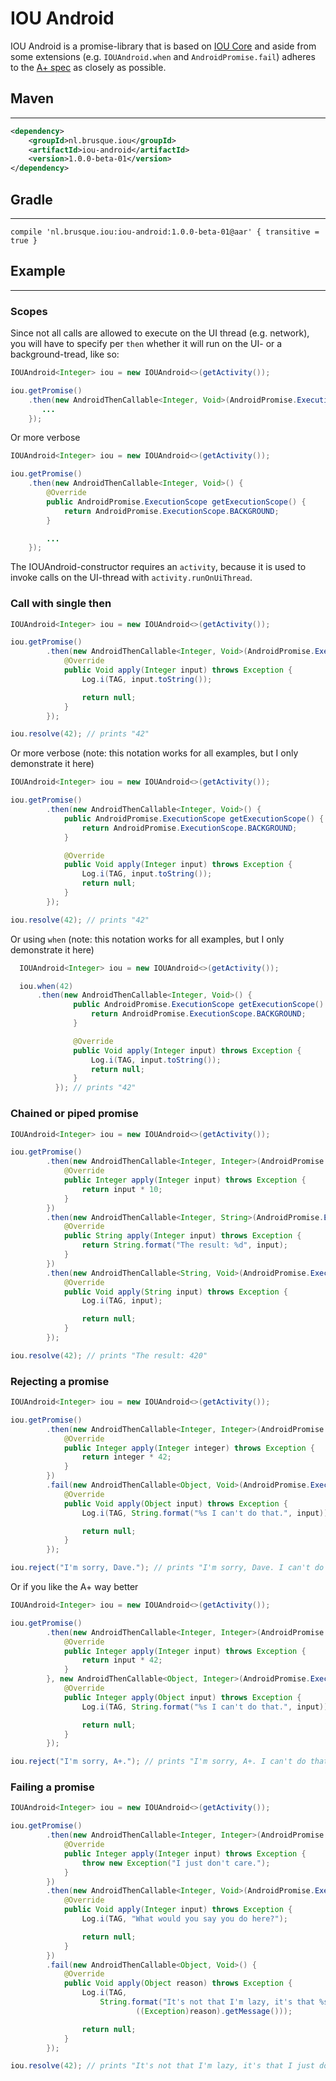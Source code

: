 <!--
The MIT License (MIT)

Copyright (c) 2016 Ely Deckers

Permission is hereby granted, free of charge, to any person obtaining a copy
of this software and associated documentation files (the "Software"), to deal
in the Software without restriction, including without limitation the rights
to use, copy, modify, merge, publish, distribute, sublicense, and/or sell
copies of the Software, and to permit persons to whom the Software is
furnished to do so, subject to the following conditions:

The above copyright notice and this permission notice shall be included in all
copies or substantial portions of the Software.

THE SOFTWARE IS PROVIDED "AS IS", WITHOUT WARRANTY OF ANY KIND, EXPRESS OR
IMPLIED, INCLUDING BUT NOT LIMITED TO THE WARRANTIES OF MERCHANTABILITY,
FITNESS FOR A PARTICULAR PURPOSE AND NONINFRINGEMENT. IN NO EVENT SHALL THE
AUTHORS OR COPYRIGHT HOLDERS BE LIABLE FOR ANY CLAIM, DAMAGES OR OTHER
LIABILITY, WHETHER IN AN ACTION OF CONTRACT, TORT OR OTHERWISE, ARISING FROM,
OUT OF OR IN CONNECTION WITH THE SOFTWARE OR THE USE OR OTHER DEALINGS IN THE
SOFTWARE.
-->

# IOU Android

IOU Android is a promise-library that is based on [IOU Core](https://github.com/ioweyou/iou-core) and aside from some extensions (e.g. `IOUAndroid.when` and `AndroidPromise.fail`) adheres to the [A+ spec](https://github.com/promises-aplus/promises-spec) as closely as possible.

## Maven
-----
```xml
<dependency>
    <groupId>nl.brusque.iou</groupId>
    <artifactId>iou-android</artifactId>
    <version>1.0.0-beta-01</version>
</dependency>
```

## Gradle
-----
```
compile 'nl.brusque.iou:iou-android:1.0.0-beta-01@aar' { transitive = true }
```

## Example
-----
### Scopes
Since not all calls are allowed to execute on the UI thread (e.g. network), you will have to specify per `then` whether it will run on the UI- or a background-tread, like so:
```java
IOUAndroid<Integer> iou = new IOUAndroid<>(getActivity());

iou.getPromise()
    .then(new AndroidThenCallable<Integer, Void>(AndroidPromise.ExecutionScope.BACKGROUND) {
       ...
    });
```
Or more verbose
```java
IOUAndroid<Integer> iou = new IOUAndroid<>(getActivity());

iou.getPromise()
    .then(new AndroidThenCallable<Integer, Void>() {
        @Override
        public AndroidPromise.ExecutionScope getExecutionScope() {
            return AndroidPromise.ExecutionScope.BACKGROUND;
        }

        ...
    });
```
The IOUAndroid-constructor requires an `activity`, because it is used to invoke calls on the UI-thread with `activity.runOnUiThread`.

### Call with single then
```java
IOUAndroid<Integer> iou = new IOUAndroid<>(getActivity());

iou.getPromise()
        .then(new AndroidThenCallable<Integer, Void>(AndroidPromise.ExecutionScope.BACKGROUND) {
            @Override
            public Void apply(Integer input) throws Exception {
                Log.i(TAG, input.toString());

                return null;
            }
        });

iou.resolve(42); // prints "42"
```
Or more verbose (note: this notation works for all examples, but I only demonstrate it here)
```java
IOUAndroid<Integer> iou = new IOUAndroid<>(getActivity());

iou.getPromise()
        .then(new AndroidThenCallable<Integer, Void>() {
            public AndroidPromise.ExecutionScope getExecutionScope() {
                return AndroidPromise.ExecutionScope.BACKGROUND;
            }

            @Override
            public Void apply(Integer input) throws Exception {
                Log.i(TAG, input.toString());
                return null;
            }
        });

iou.resolve(42); // prints "42"
```
Or using `when` (note: this notation works for all examples, but I only demonstrate it here)
```java
  IOUAndroid<Integer> iou = new IOUAndroid<>(getActivity());

  iou.when(42)
      .then(new AndroidThenCallable<Integer, Void>() {
              public AndroidPromise.ExecutionScope getExecutionScope() {
                  return AndroidPromise.ExecutionScope.BACKGROUND;
              }

              @Override
              public Void apply(Integer input) throws Exception {
                  Log.i(TAG, input.toString());
                  return null;
              }
          }); // prints "42"
```
### Chained or piped promise
```java
IOUAndroid<Integer> iou = new IOUAndroid<>(getActivity());

iou.getPromise()
        .then(new AndroidThenCallable<Integer, Integer>(AndroidPromise.ExecutionScope.BACKGROUND) {
            @Override
            public Integer apply(Integer input) throws Exception {
                return input * 10;
            }
        })
        .then(new AndroidThenCallable<Integer, String>(AndroidPromise.ExecutionScope.BACKGROUND) {
            @Override
            public String apply(Integer input) throws Exception {
                return String.format("The result: %d", input);
            }
        })
        .then(new AndroidThenCallable<String, Void>(AndroidPromise.ExecutionScope.UI) {
            @Override
            public Void apply(String input) throws Exception {
                Log.i(TAG, input);

                return null;
            }
        });

iou.resolve(42); // prints "The result: 420"
```
### Rejecting a promise
```java
IOUAndroid<Integer> iou = new IOUAndroid<>(getActivity());

iou.getPromise()
        .then(new AndroidThenCallable<Integer, Integer>(AndroidPromise.ExecutionScope.UI) {
            @Override
            public Integer apply(Integer integer) throws Exception {
                return integer * 42;
            }
        })
        .fail(new AndroidThenCallable<Object, Void>(AndroidPromise.ExecutionScope.BACKGROUND) {
            @Override
            public Void apply(Object input) throws Exception {
                Log.i(TAG, String.format("%s I can't do that.", input));

                return null;
            }
        });

iou.reject("I'm sorry, Dave."); // prints "I'm sorry, Dave. I can't do that."
```
Or if you like the A+ way better
```java
IOUAndroid<Integer> iou = new IOUAndroid<>(getActivity());

iou.getPromise()
        .then(new AndroidThenCallable<Integer, Integer>(AndroidPromise.ExecutionScope.UI) {
            @Override
            public Integer apply(Integer input) throws Exception {
                return input * 42;
            }
        }, new AndroidThenCallable<Object, Integer>(AndroidPromise.ExecutionScope.BACKGROUND) {
            @Override
            public Integer apply(Object input) throws Exception {
                Log.i(TAG, String.format("%s I can't do that.", input));

                return null;
            }
        });

iou.reject("I'm sorry, A+."); // prints "I'm sorry, A+. I can't do that."
```
### Failing a promise
```java
IOUAndroid<Integer> iou = new IOUAndroid<>(getActivity());

iou.getPromise()
        .then(new AndroidThenCallable<Integer, Integer>(AndroidPromise.ExecutionScope.BACKGROUND) {
            @Override
            public Integer apply(Integer input) throws Exception {
                throw new Exception("I just don't care.");
            }
        })
        .then(new AndroidThenCallable<Integer, Void>(AndroidPromise.ExecutionScope.UI) {
            @Override
            public Void apply(Integer input) throws Exception {
                Log.i(TAG, "What would you say you do here?");

                return null;
            }
        })
        .fail(new AndroidThenCallable<Object, Void>() {
            @Override
            public Void apply(Object reason) throws Exception {
                Log.i(TAG,
                    String.format("It's not that I'm lazy, it's that %s",
                            ((Exception)reason).getMessage()));

                return null;
            }
        });

iou.resolve(42); // prints "It's not that I'm lazy, it's that I just don't care."
```
